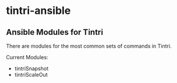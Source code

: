 # tintri-ansible
## Ansible Modules for Tintri 

There are modules for the most common sets of commands in Tintri. 

Current Modules:
- tintriSnapshot
- tintriScaleOut

